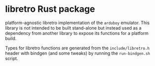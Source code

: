# libretro Rust package

platform-agnostic libretro implementation of the `arduboy` emulator.  This library is not intended
to be built stand-alone but instead used as a dependency from another library to expose its
functions for a platform build.

Types for libretro functions are generated from the `include/libretro.h` header with bindgen (and
some tweaks) by running the `run-bindgen.sh` script.
